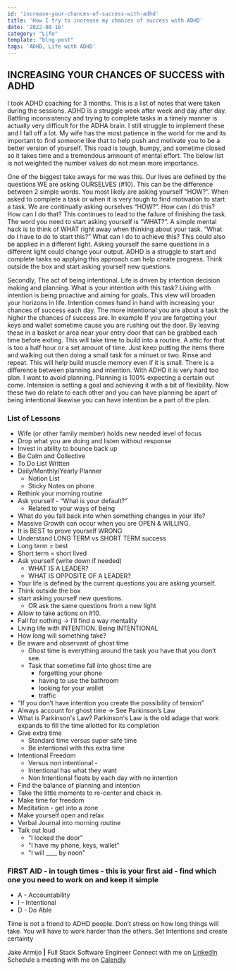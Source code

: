 ```yaml
---
id: 'increase-your-chances-of-success-with-adhd'
title: 'How I try to increase my chances of success with ADHD'
date: '2022-08-16'
category: "Life"
template: "blog-post"
tags: 'ADHD, Life with ADHD'
---
```


<article>

## INCREASING YOUR CHANCES OF SUCCESS with ADHD

I took ADHD coaching for 3 months. This is a list of notes that were taken during the sessions. ADHD is a struggle week after week and day after day. Battling inconsistency and trying to complete tasks in a timely manner is actually very difficult for the ADHA brain. I still struggle to implement these and I fall off a lot. My wife has the most patience in the world for me and its important to find someone like that to help push and motivate you to be a better version of yourself. This road is tough, bumpy, and sometime closed so it takes time and a tremendous amnount of mental effort. The below list is not weighted the number values do not mean more importance.

One of the biggest take aways for me was this. Our lives are defined by the questions WE are asking OURSELVES (#10). This can be the difference between 2 simple words. You most likely are asking yourself “HOW?”. When asked to complete a task or when it is very tough to find motivation to start a task. We are continually asking ourselves “HOW?”. How can I do this? How can I do that? This continues to lead to the failure of finishing the task. The word you need to start asking yourself is “WHAT?”. A simple mental hack is to think of WHAT right away when thinking about your task. “What do I have to do to start this?” What can I do to achieve this? This could also be applied in a different light. Asking yourself the same questions in a different light could change your output. ADHD is a struggle to start and complete tasks so applying this approach can help create progress. Think outside the box and start asking yourself new questions.

Secondly, The act of being intentional. Life is driven by intention decision making and planning. What is your intention with this task? Living with intention is being proactive and aiming for goals. This view will broaden your horizons in life. Intention comes hand in hand with increasing your chances of success each day. The more intentional you are about a task the higher the chances of success are. In example If you are forgetting your keys and wallet sometime cause you are rushing out the door. By leaving these in a basket or area near your entry door that can be grabbed each time before exiting. This will take time to build into a routine. A attic for that is too a half hour or a set amount of time. Just keep putting the items there and walking out then doing a small task for a minuet or two. Rinse and repeat. This will help build muscle memory even if it is small. There is a difference between planning and intention. With ADHD it is very hard too plan. I want to avoid planning. Planning is 100% expecting a certain out come. Intension is setting a goal and achieving it with a bit of flexibility. Now these two do relate to each other and you can have planning be apart of being intentional likewise you can have intention be a part of the plan.

</article>

### List of Lessons

- Wife (or other family member) holds new needed level of focus
- Drop what you are doing and listen without response
- Invest in ability to bounce back up
- Be Calm and Collective
- To Do List Written
- Daily/Monthly/Yearly Planner
    - Notion List
    - Sticky Notes on phone
- Rethink your morning routine
- Ask yourself - “What is your default?” 
    - Related to your ways of being
- What do you fall back into when something changes in your life?
- Massive Growth can occur when you are OPEN & WILLING. 
- It is BEST to prove yourself WRONG
- Understand LONG TERM vs SHORT TERM success
- Long term = best 
- Short term = short lived
- Ask yourself (write down if needed)
    - WHAT IS A LEADER?
    - WHAT IS OPPOSITE OF A LEADER?
- Your life is defined by the current questions you are asking yourself.
- Think outside the box
- start asking yourself new questions.
    - OR ask the same questions from a new light
- Allow to take actions on #10.
- Fall for nothing -> I’ll find a way mentality
- Living life with INTENTION. Being INTENTIONAL
- How long will something take?
- Be aware and observant of ghost time
    - Ghost time is everything around the task you have that you don’t see.
    - Task that sometime fall into ghost time are 
        - forgetting your phone
        - having to use the bathroom
        - looking for your wallet
        - traffic
- “If you don’t have intention you create the possibility of tension”
- Always account for ghost time -> See Parkinson’s Law
- What is Parkinson's Law? Parkinson's Law is the old adage that work expands to fill the time allotted for its completion
- Give extra time
    - Standard time versus super safe time
    - Be intentional with this extra time
- Intentional Freedom
    - Versus non intentional  - 
    - Intentional has what they want
    - Non Intentional floats by each day with no intention
- Find the balance of planning and intention
- Take the little moments to re-center and check in.
- Make time for freedom
- Meditation - get into a zone
- Make yourself open and relax
- Verbal Journal into morning routine
- Talk out loud
    - “I locked the door”
    - "I have my phone, keys, wallet"
    - "I will ____ by noon"

<article>

### FIRST AID - in tough times - this is your first aid - find which one you need to work on and keep it simple

- A - Accountability
-  I - Intentional
- D - Do Able

Time is not a friend to ADHD people. Don’t stress on how long things will take. You will have to work harder than the others.
Set Intentions and create certainty

</article>


Jake Armijo <strong>|</strong> Full Stack Software Engineer
Connect with me on [LinkedIn](https://www.linkedin.com/in/jake-armijo/)
Schedule a meeting with me on [Calendly](https://calendly.com/armijojake/meeting)
